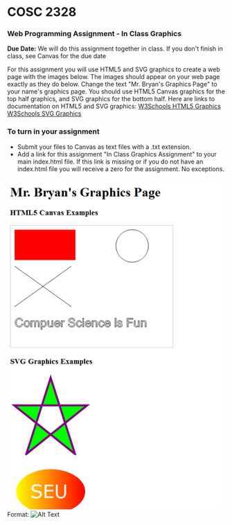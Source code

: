 # COSC 2328
### Web Programming Assignment - In Class Graphics
**Due Date:** We will do this assignment together in class. If you don't finish in class, see Canvas for the due date

For this assignment you will use HTML5 and SVG graphics to create a web page with the images below. The images should appear on your web page exactly as they do below. Change the text "Mr. Bryan's Graphics Page" to your name's graphics page. You should use HTML5 Canvas graphics for the top half graphics, and SVG graphics for the bottom half. Here are links to documentation on HTML5 and SVG graphics: 
[W3Schools HTML5 Graphics](https://www.w3schools.com/html/html5_canvas.asp) 
[W3Schools SVG Graphics](https://www.w3schools.com/html/html5_svg.asp)

### To turn in your assignment
* Submit your files to Canvas as text files with a .txt extension.
* Add a link for this assignment "In Class Graphics Assignment" to your main index.html file. If this link is missing or if you do not have an index.html file you will receive a zero for the assignment. No exceptions.

![GitHub Logo](images/graphicsFun.png)
Format: ![Alt Text](url)
